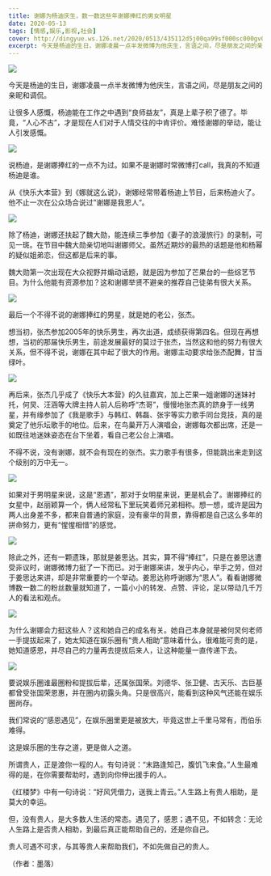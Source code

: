 ```yaml
---
title: 谢娜为杨迪庆生，数一数这些年谢娜捧红的男女明星
date: 2020-05-13
tags: [情感,娱乐,影视,社会]
cover: http://dingyue.ws.126.net/2020/0513/435112d5j00qa99sf000sc000gv0088m.jpg
excerpt: 今天是杨迪的生日，谢娜凌晨一点半发微博为他庆生，言语之间，尽是朋友之间的亲昵和
---
```

![](http://dingyue.ws.126.net/2020/0513/435112d5j00qa99sf000sc000gv0088m.jpg)  

今天是杨迪的生日，谢娜凌晨一点半发微博为他庆生，言语之间，尽是朋友之间的亲昵和调侃。

让很多人感慨，杨迪能在工作之中遇到“良师益友”，真是上辈子积了德了。毕竟，“人心不古”，才是现在人们对于人情交往的中肯评价。难怪谢娜的举动，能让人引发感慨。

![](http://dingyue.ws.126.net/2020/0513/4d579e62j00qa99sg001jc000hs00l9m.jpg)  

说杨迪，是谢娜捧红的一点不为过。如果不是谢娜时常微博打call，我真的不知道杨迪是谁。

从《快乐大本营》到《娜就这么说》，谢娜经常带着杨迪上节目，后来杨迪火了。他不止一次在公众场合说过”谢娜是我恩人“。

![](http://dingyue.ws.126.net/2020/0513/29a82873j00qa99sg001rc000hc00cpm.jpg)  

除了杨迪，谢娜还扶起了魏大勋，能连续三季参加《妻子的浪漫旅行》的录制，可见一斑。在节目中魏大勋亲切地叫谢娜师父。虽然近期炒的最热的话题是他和杨幂的疑似姐弟恋，但这都是后来的事。

魏大勋第一次出现在大众视野并煽动话题，就是因为参加了芒果台的一些综艺节目。为什么他能有资源参加？这和谢娜举贤不避亲的推荐自己徒弟有很大关系。

![](http://dingyue.ws.126.net/2020/0513/360e226bj00qa99sh000qc000hs00aim.jpg)  

最后一个不得不说的谢娜捧红的男星，就是她的老公，张杰。

想当初，张杰参加2005年的快乐男生，再次出道，成绩获得第四名。但现在再想想，当初的那届快乐男生，前途发展最好的莫过于张杰，当然这和他的努力有很大关系，但不得不说，谢娜在其中起了很大的作用。谢娜主动要求给张杰配舞，甘当绿叶。

![](http://dingyue.ws.126.net/2020/0513/cd8d13c2j00qa99sh000yc000hs00bpm.jpg)  

再后来，张杰几乎成了《快乐大本营》的久驻嘉宾，加上芒果一姐谢娜的迷妹衬托，何炅、汪涵等大牌主持人前人后称呼“杰哥”，慢慢地张杰真的跻身于一线男星，并有缘参加了《我是歌手》与韩红、韩磊、张宇等实力歌手同台竞技，真的是奠定了他乐坛歌手的地位。后来，在鸟巢开万人演唱会，谢娜每次都出席，还是一如既往地迷妹姿态在台下坐着，看自己老公台上演唱。

不得不说，没有谢娜，就不会有现在的张杰。实力歌手有很多，但能跳出来走到这个级别的万中无一。

![](http://dingyue.ws.126.net/2020/0513/3a0d140bj00qa99si000xc000cp00csm.jpg)  

如果对于男明星来说，这是“恩遇”，那对于女明星来说，更是机会了。谢娜捧红的女星中，赵丽颖算一个，俩人经常私下里玩笑着师兄弟相称。想一想，或许是因为两人出身差不多，都来自普通的家庭，没有豪华的背景，靠得都是自己这么多年的拼命努力，更有“惺惺相惜”的感觉。

![](http://dingyue.ws.126.net/2020/0513/63e83ff3j00qa99si000vc000hs00bim.jpg)  

除此之外，还有一颗遗珠，那就是姜思达。其实，算不得“捧红”，只是在姜思达遭受非议时，谢娜微博力挺了一下而已。对于谢娜来讲，发乎内心，举手之劳，但对于姜思达来讲，却是非常重要的一个举动。姜思达称呼谢娜为“恩人”。看看谢娜微博数一数二的粉丝数量就知道了，一篇小小的转发、点赞、评论，足以带动几千万人的看法和观点。

![](http://dingyue.ws.126.net/2020/0513/b67aaf09j00qa99sj000wc000hs00brm.jpg)  

为什么谢娜会力挺这些人？这和她自己的成名有关。她自己本身就是被何炅何老师一手提拔起来了，她太知道在娱乐圈有“贵人相助”意味着什么，很难能可贵的是，她知道感恩，并尽自己的力量再去提拔后来人，让这种能量一直传递下去。

![](http://dingyue.ws.126.net/2020/0513/63819814j00qa99sj000sc000hs00b1m.jpg)  

要说娱乐圈谁最圈粉和提拔后辈，还属张国荣。刘德华、张卫健、古天乐、古巨基都曾受张国荣恩惠，并在圈内初露头角。只是很高兴，能看到这种风气还能在娱乐圈尚存。

我们常说的“感恩遇见”，在娱乐圈里更是被放大，毕竟这世上千里马常有，而伯乐难得。

这是娱乐圈的生存之道，更是做人之道。

所谓贵人，正是渡你一程的人。有句诗说：“末路逢知己，腹饥飞来食。”人生最难得的是，在你需要帮助时，遇到向你伸出援手的人。

《红楼梦》中有一句诗说：“好风凭借力，送我上青云。”人生路上有贵人相助，是莫大的幸运。

但，没有贵人，是大多数人生活的常态。遇见了，感恩；遇不见，不如转念：无论人生路上是否贵人相助，到最后真正能帮助自己的，还是你自己。

贵人可遇不可求，与其等贵人来帮助我们，不如先做自己的贵人。

（作者：墨落）

